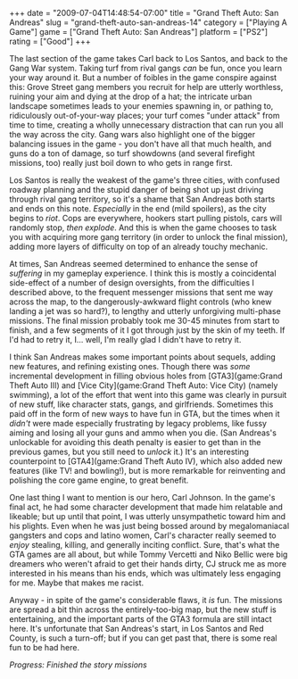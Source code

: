 +++
date = "2009-07-04T14:48:54-07:00"
title = "Grand Theft Auto: San Andreas"
slug = "grand-theft-auto-san-andreas-14"
category = ["Playing A Game"]
game = ["Grand Theft Auto: San Andreas"]
platform = ["PS2"]
rating = ["Good"]
+++

The last section of the game takes Carl back to Los Santos, and back to the Gang War system.  Taking turf from rival gangs <i>can</i> be fun, once you learn your way around it.  But a number of foibles in the game conspire against this: Grove Street gang members you recruit for help are utterly worthless, ruining your aim and dying at the drop of a hat; the intricate urban landscape sometimes leads to your enemies spawning in, or pathing to, ridiculously out-of-your-way places; your turf comes "under attack" from time to time, creating a wholly unnecessary distraction that can run you all the way across the city.  Gang wars also highlight one of the bigger balancing issues in the game - you don't have all that much health, and guns do a ton of damage, so turf showdowns (and several firefight missions, too) really just boil down to who gets in range first.

Los Santos is really the weakest of the game's three cities, with confused roadway planning and the stupid danger of being shot up just driving through rival gang territory, so it's a shame that San Andreas both starts and ends on this note.  <i>Especially</i> in the end (mild spoilers), as the city begins to <i>riot</i>.  Cops are everywhere, hookers start pulling pistols, cars will randomly stop, <i>then explode</i>.  And this is when the game chooses to task you with acquiring more gang territory (in order to unlock the final mission), adding more layers of difficulty on top of an already touchy mechanic.

At times, San Andreas seemed determined to enhance the sense of <i>suffering</i> in my gameplay experience.  I think this is mostly a coincidental side-effect of a number of design oversights, from the difficulties I described above, to the frequent messenger missions that sent me way across the map, to the dangerously-awkward flight controls (who knew landing a jet was so hard?), to lengthy and utterly unforgiving multi-phase missions.  The final mission probably took me 30-45 minutes from start to finish, and a few segments of it I got through just by the skin of my teeth.  If I'd had to retry it, I... well, I'm really glad I didn't have to retry it.

I think San Andreas makes some important points about sequels, adding new features, and refining existing ones.  Though there was <i>some</i> incremental development in filling obvious holes from [GTA3](game:Grand Theft Auto III) and [Vice City](game:Grand Theft Auto: Vice City) (namely swimming), a lot of the effort that went into this game was clearly in pursuit of new stuff, like character stats, gangs, and girlfriends.  Sometimes this paid off in the form of new ways to have fun in GTA, but the times when it <i>didn't</i> were made especially frustrating by legacy problems, like fussy aiming and losing all your guns and ammo when you die.  (San Andreas's unlockable for avoiding this death penalty is easier to get than in the previous games, but you still need to <i>unlock</i> it.)  It's an interesting counterpoint to [GTA4](game:Grand Theft Auto IV), which also added new features (like TV! and bowling!), but is more remarkable for reinventing and polishing the core game engine, to great benefit.

One last thing I want to mention is our hero, Carl Johnson.  In the game's final act, he had some character development that made him relatable and likeable; but up until that point, I was utterly unsympathetic toward him and his plights.  Even when he was just being bossed around by megalomaniacal gangsters and cops and latino women, Carl's character really seemed to <i>enjoy</i> stealing, killing, and generally inciting conflict.  Sure, that's what the GTA games are all about, but while Tommy Vercetti and Niko Bellic were big dreamers who weren't afraid to get their hands dirty, CJ struck me as more interested in his means than his ends, which was ultimately less engaging for me.  Maybe that makes me racist.

Anyway - in spite of the game's considerable flaws, it <i>is</i> fun.  The missions are spread a bit thin across the entirely-too-big map, but the new stuff is entertaining, and the important parts of the GTA3 formula are still intact here.  It's unfortunate that San Andreas's start, in Los Santos and Red County, is such a turn-off; but if you can get past that, there is some real fun to be had here.

<i>Progress: Finished the story missions</i>